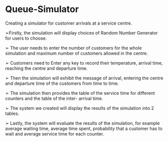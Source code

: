 # Queue-Simulator
Creating a simulator for customer arrivals at a service centre.

➢Firstly, the simulation will display choices of Random Number
Generator for users to choose.

➢ The user needs to enter the number of customers for the whole
simulation and maximum number of customers allowed in the centre.

➢ Customers need to Enter any key to record their temperature, arrival
time, reaching the centre and departure time.

➢ Then the simulation will exhibit the message of arrival, entering the
centre and departure time of the customers from time to time.

➢ The simulation then provides the table of the service time for different
counters and the table of the inter- arrival time.

➢ The system we created will display the results of the simulation into 2
tables.

➢ Lastly, the system will evaluate the results of the simulation, for example
average waiting time, average time spent, probability that a customer has
to wait and average service time for each counter.
